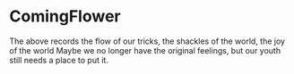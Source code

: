 # ComingFlower
The above records the flow of our tricks, the shackles of the world, the joy of the world Maybe we no longer have the original feelings, but our youth still needs a place to put it.
